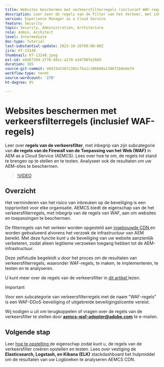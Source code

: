 ```yaml
---
title: Websites beschermen met verkeersfilterregels (inclusief WAF-regels)
description: Leer over de regels van de Filter van het Verkeer, met inbegrip van zijn subcategorie van de regels van de Firewall van de Toepassing van het Web (WAF). Hoe te om, de regels tot stand te brengen op te stellen en te testen. Analyseer ook de resultaten om uw AEM-sites te beschermen.
version: Experience Manager as a Cloud Service
feature: Security
topic: Security, Administration, Architecture
role: Admin, Architect
level: Intermediate
doc-type: Tutorial
last-substantial-update: 2023-10-26T00:00:00Z
jira: KT-13148
thumbnail: KT-13148.jpeg
exl-id: e6d67204-2f76-441c-a178-a34798fe266d
duration: 165
source-git-commit: 48433a5367c281cf5a1c106b08a1306f1b0e8ef4
workflow-type: tm+mt
source-wordcount: '270'
ht-degree: 0%

---
```


# Websites beschermen met verkeersfilterregels (inclusief WAF-regels)

Leer over **regels van de verkeersfilter**, met inbegrip van zijn subcategorie van **de regels van de Firewall van de Toepassing van het Web (WAF)** in AEM as a Cloud Service (AEMCS). Lees over hoe te om, de regels tot stand te brengen op te stellen en te testen. Analyseer ook de resultaten om uw AEM-sites te beschermen.

>[!VIDEO](https://video.tv.adobe.com/v/3425401?quality=12&learn=on)

## Overzicht

Het verminderen van het risico van inbreuken op de beveiliging is een topprioriteit voor elke organisatie. AEMCS biedt de eigenschap van de het verkeersfilterregels, met inbegrip van de regels van WAF, aan om websites en toepassingen te beschermen.

De filterregels van het verkeer worden opgesteld aan [ ingebouwde CDN ](https://experienceleague.adobe.com/docs/experience-manager-cloud-service/content/implementing/content-delivery/cdn.html?lang=nl-NL) en worden geëvalueerd alvorens het verzoek de infrastructuur van AEM bereikt. Met deze functie kunt u de beveiliging van uw website aanzienlijk verbeteren, zodat alleen legitieme verzoeken toegang hebben tot de AEM-infrastructuur.

Deze zelfstudie begeleidt u door het proces om de resultaten van verkeersfilterregels, waaronder WAF-regels, te maken, te implementeren, te testen en te analyseren.

U kunt meer over de regels van de verkeersfilter in [ dit artikel ](https://experienceleague.adobe.com/docs/experience-manager-cloud-service/content/security/traffic-filter-rules-including-waf.html?lang=nl-NL) lezen.

>[!IMPORTANT]
>
> Voor een subcategorie van verkeersfilterregels met de naam &quot;WAF-regels&quot; is een WAF-DDoS-beveiliging of uitgebreide beveiligingslicentie vereist.

Wij nodigen u uit om terugkoppelen of vragen over de regels van de verkeersfilter te stellen door **aemcs-waf-adopter@adobe.com** te e-mailen.

## Volgende stap

Leer [ hoe te opstelling ](./how-to-setup.md) de eigenschap zodat kunt u, de regels van de verkeersfilter creëren opstellen en testen. Lees over vestiging de **Elasticsearch, Logstash, en Kibana (ELK)** stackdashboard het hulpmiddel om de resultaten van uw Logboeken te analyseren AEMCS CDN.


